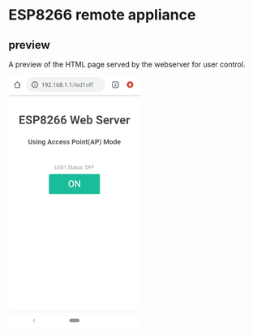 # ESP8266 remote appliance

## preview

A preview of the HTML page served by the webserver for user control.

![app-preview](./static/app.png)